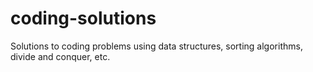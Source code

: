 # coding-solutions
Solutions to coding problems using data structures, sorting algorithms, divide and conquer, etc.
